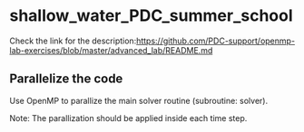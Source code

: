 # shallow_water_PDC_summer_school
Check the link for the description:https://github.com/PDC-support/openmp-lab-exercises/blob/master/advanced_lab/README.md

## Parallelize the code
Use OpenMP to parallize the main solver routine (subroutine: solver).

Note:
The parallization should be applied inside each time step. 
